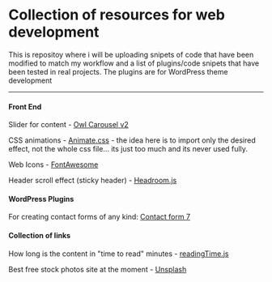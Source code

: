# Collection of resources for web development

This is repositoy where i will be uploading snipets of code that have been modified to match my workflow and a list of plugins/code snipets that have been tested in real projects. The plugins are for WordPress theme development

---

#### Front End
Slider for content - [Owl Carousel v2](http://www.owlcarousel.owlgraphic.com/)

CSS animations - [Animate.css](https://github.com/daneden/animate.css) - the idea here is to import only the desired effect, not the whole css file... its just too much and its never used fully.

Web Icons - [FontAwesome](http://fortawesome.github.io/Font-Awesome/cheatsheet/)

Header scroll effect (sticky header) - [Headroom.js](https://github.com/WickyNilliams/headroom.js)


#### WordPress Plugins
For creating contact forms of any kind: [Contact form 7](https://wordpress.org/plugins/contact-form-7/)

#### Collection of links
How long is the content in "time to read" minutes - [readingTime.js](https://github.com/michael-lynch/reading-time)

Best free stock photos site at the moment - [Unsplash](https://unsplash.com/)